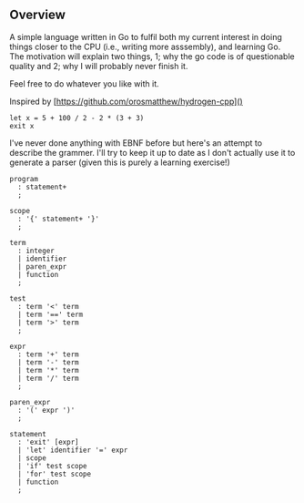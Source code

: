 ## Overview

A simple language written in Go to fulfil both my current interest in doing things closer to the CPU (i.e., writing more asssembly), and learning Go. The motivation will explain two things, 1; why the go code is of questionable quality and 2; why I will probably never finish it.

Feel free to do whatever you like with it.

Inspired by [https://github.com/orosmatthew/hydrogen-cpp]()

```
let x = 5 + 100 / 2 - 2 * (3 + 3)  
exit x
```

I've never done anything with EBNF before but here's an attempt to describe the grammer. I'll try to keep it up to date as I don't actually use it to generate a parser (given this is purely a learning exercise!)

``` ebnf
program
  : statement+
  ;

scope
  : '{' statement+ '}'
  ;

term
  : integer
  | identifier
  | paren_expr
  | function
  ;

test
  : term '<' term
  | term '==' term
  | term '>' term
  ;

expr
  : term '+' term
  | term '-' term
  | term '*' term
  | term '/' term
  ;

paren_expr
  : '(' expr ')'
  ;

statement
  : 'exit' [expr]
  | 'let' identifier '=' expr
  | scope
  | 'if' test scope
  | 'for' test scope
  | function
  ;

```
